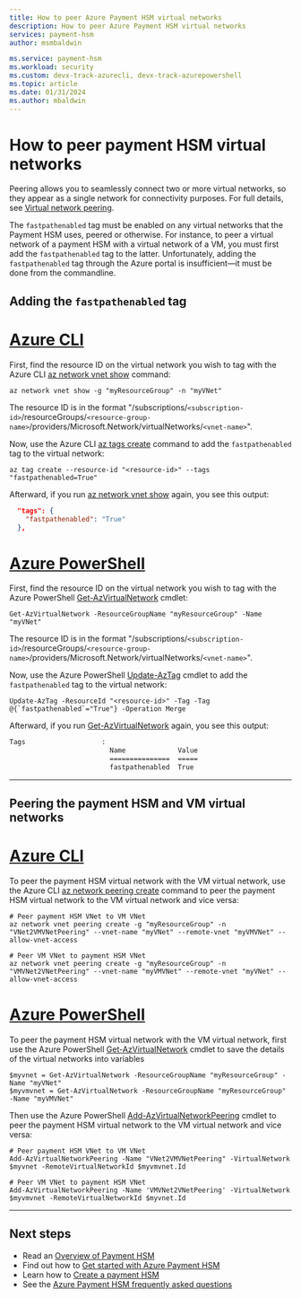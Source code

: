 ```yaml
---
title: How to peer Azure Payment HSM virtual networks
description: How to peer Azure Payment HSM virtual networks
services: payment-hsm
author: msmbaldwin

ms.service: payment-hsm
ms.workload: security
ms.custom: devx-track-azurecli, devx-track-azurepowershell
ms.topic: article
ms.date: 01/31/2024
ms.author: mbaldwin
---
```


# How to peer payment HSM virtual networks

Peering allows you to seamlessly connect two or more virtual networks, so they appear as a single network for connectivity purposes. For full details, see [Virtual network peering](../virtual-network/virtual-network-peering-overview.md).

The `fastpathenabled` tag must be enabled on any virtual networks that the Payment HSM uses, peered or otherwise. For instance, to peer a virtual network of a payment HSM with a virtual network of a VM, you must first add the `fastpathenabled` tag to the latter.  Unfortunately, adding the `fastpathenabled` tag through the Azure portal is insufficient—it must be done from the commandline.

## Adding the `fastpathenabled` tag

# [Azure CLI](#tab/azure-cli)

First, find the resource ID on the virtual network you wish to tag with the Azure CLI [az network vnet show](/cli/azure/network/vnet#az-network-vnet-show) command:

```azurecli-interactive
az network vnet show -g "myResourceGroup" -n "myVNet"
```

The resource ID is in the format "/subscriptions/`<subscription-id>`/resourceGroups/`<resource-group-name>`/providers/Microsoft.Network/virtualNetworks/`<vnet-name>`".

Now, use the Azure CLI [az tags create](/cli/azure/tag#az-tag-create) command to add the `fastpathenabled` tag to the virtual network:

```azurecli-interactive
az tag create --resource-id "<resource-id>" --tags "fastpathenabled=True"
```

Afterward, if you run [az network vnet show](/cli/azure/network/vnet#az-network-vnet-show) again, you see this output:

```json
  "tags": {
    "fastpathenabled": "True"
  },
```

# [Azure PowerShell](#tab/azure-powershell)

First, find the resource ID on the virtual network you wish to tag with the Azure PowerShell [Get-AzVirtualNetwork](/powershell/module/az.network/get-azvirtualnetwork) cmdlet:

```azurepowershell-interactive
Get-AzVirtualNetwork -ResourceGroupName "myResourceGroup" -Name "myVNet" 
```

The resource ID is in the format "/subscriptions/`<subscription-id>`/resourceGroups/`<resource-group-name>`/providers/Microsoft.Network/virtualNetworks/`<vnet-name>`".

Now, use the Azure PowerShell [Update-AzTag](/powershell/module/az.resources/update-aztag) cmdlet to add the `fastpathenabled` tag to the virtual network:

```azurepowershell-interactive
Update-AzTag -ResourceId "<resource-id>" -Tag -Tag @{`fastpathenabled`="True"} -Operation Merge
```

Afterward, if you run [Get-AzVirtualNetwork](/powershell/module/az.network/get-azvirtualnetwork) again, you see this output:

```bash
Tags                   :
                         Name             Value
                         ===============  =====
                         fastpathenabled  True
```

---

## Peering the payment HSM and VM virtual networks

# [Azure CLI](#tab/azure-cli)

To peer the payment HSM virtual network with the VM virtual network, use the Azure CLI [az network peering create](/cli/azure/network/vnet/peering#az-network-vnet-peering-create) command to peer the payment HSM virtual network to the VM virtual network and vice versa:

```azurecli-interactive
# Peer payment HSM VNet to VM VNet
az network vnet peering create -g "myResourceGroup" -n "VNet2VMVNetPeering" --vnet-name "myVNet" --remote-vnet "myVMVNet" --allow-vnet-access

# Peer VM VNet to payment HSM VNet
az network vnet peering create -g "myResourceGroup" -n "VMVNet2VNetPeering" --vnet-name "myVMVNet" --remote-vnet "myVNet" --allow-vnet-access
```

# [Azure PowerShell](#tab/azure-powershell)

To peer the payment HSM virtual network with the VM virtual network, first use the Azure PowerShell [Get-AzVirtualNetwork](/powershell/module/az.network/get-azvirtualnetwork) cmdlet to save the details of the virtual networks into variables

```azurepowershell-interactive
$myvnet = Get-AzVirtualNetwork -ResourceGroupName "myResourceGroup" -Name "myVNet"
$myvmvnet = Get-AzVirtualNetwork -ResourceGroupName "myResourceGroup" -Name "myVMVNet" 
```

Then use the Azure PowerShell [Add-AzVirtualNetworkPeering](/powershell/module/az.network/add-azvirtualnetworkpeering) cmdlet to peer the payment HSM virtual network to the VM virtual network and vice versa:

```azurecli-powershell
# Peer payment HSM VNet to VM VNet
Add-AzVirtualNetworkPeering -Name "VNet2VMVNetPeering" -VirtualNetwork $myvnet -RemoteVirtualNetworkId $myvmvnet.Id

# Peer VM VNet to payment HSM VNet
Add-AzVirtualNetworkPeering -Name 'VMVNet2VNetPeering' -VirtualNetwork $myvmvnet -RemoteVirtualNetworkId $myvnet.Id
```

---

## Next steps
- Read an [Overview of Payment HSM](overview.md)
- Find out how to [Get started with Azure Payment HSM](getting-started.md)
- Learn how to [Create a payment HSM](create-payment-hsm.md)
- See the [Azure Payment HSM frequently asked questions](faq.yml)
